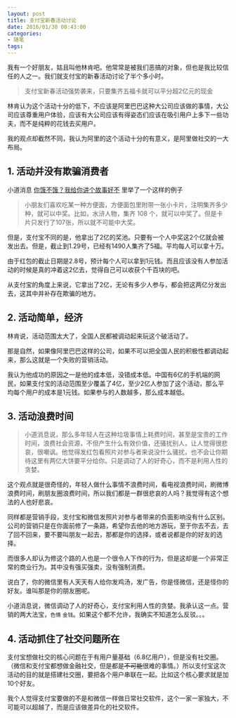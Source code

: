 ```yaml
---
layout: post
title: 支付宝新春活动讨论
date: 2016/01/30 00:43:00
categories:
- 随笔
tags:
---
```


我有一个好朋友，姑且叫他林肯吧。他常常是被我们恶搞的对象，但也是我比较信任的人之一。我们就支付宝的新春活动讨论了半个多小时。

> 支付宝新春活动强势袭来，只要集齐五福卡就可以平分超2亿元的现金

林肯认为这个活动十分的低下，不应该是阿里巴巴这种大公司应该做的事情，大公司应该尊重用户体验，应该有大公司应该有得姿态们应该在吸引用户上多下一些功夫，而不是纯粹的花钱去买用户。

我的观点却截然不同，我认为阿里的这个活动十分的有意义，是阿里做社交的一大布局。

## 1. 活动并没有欺骗消费者

小道消息 [你饿不饿？我给你讲个故事好不](http://mp.weixin.qq.com/s?__biz=MjM5ODIyMTE0MA==&mid=402217950&idx=1&sn=14aa9249db8b3e16717c362756d787b9&3rd=MzA3MDU4NTYzMw==&scene=6#rd) 里举了一个这样的例子

> 小朋友们喜欢吃某一种方便面，方便面包里附带一张小卡片，注明集齐多少种，就可以中奖。比如，水浒人物，集齐 108 个，就可以中奖了。但是卡片只发行了107张，所以就不可能中大奖。

但是，支付宝不同的是，他拿出了2亿的奖池。只要有一个人中奖这2个亿就会被发出去。但是，截止到1.29号，已经有1490人集齐了5福。平均每人可以拿十万。

由于红包的截止日期是2.8号，预计每个人可以拿到1元钱。而且应该没有人参加活动的时候是真的冲着这2亿去，觉得自己可以收获个千百块的吧。

从支付宝的角度上来说，它拿出了2亿，无论有多少人参与，都会把这两亿分发出去，这其中并补存在欺骗的地方。

## 2. 活动简单，经济

林肯说，活动范围太大了，全国人民都被调动起来玩这个破活动了。

那是自然，如果像阿里巴巴这样的公司，如果不可以把全国人民的积极性都调动起来，那么这就是一个失败的营销活动。

我认为他成功的原因之一是他的成本低，没错成本低。中国有6亿的手机端的网民，如果支付宝的活动范围至少覆盖了4亿，至少2亿人参加了这个活动，那么平均每个用户的成本是1元钱。如果参与的人数越多，那么成本越低。

## 3. 活动浪费时间

> 小道消息说，那么多年轻人在这种垃圾事情上耗费时间，甚至是宝贵的工作时间，浪费社会资源，不但产生什么有效价值，还骚扰别人，让人觉得很悲哀，很嘲讽。他觉得发红包看照片对参与者来说没什么骚扰，也不会让你期待这里有两亿大饼要平分给你。只是调动了人的好奇心，而不是利用人性的贪婪。

这个观点就是很奇怪的，年轻人做什么事情不浪费时间，看电视浪费时间，刷微博浪费时间，刷朋友圈浪费时间，所以我们都是一群很悲哀的人吗？我觉得有这个想法的人也好悲哀。

同样都是营销手段，支付宝和微信发照片对参与者带来的负面影响没有什么区别。公司的营销只是在你面前修了一条路，希望你去他的地方游玩，至于你去不去，去了回不回来，要不要叫朋友一起去，那都是你的选择，或者说都是你的好友的选择。

而很多人却认为修这个路的人也是一个很令人下作的行为，但是这却是一个非常正常的商业行为。其中没有强买强卖，没有强制消费。

说白了，你的微信里有人天天有人给你发鸡汤，发广告，你是怪微信，还是怪你的好友。谁叫那是你的朋友圈呢。

小道消息说，微信调动了人的好奇心，支付宝利用人性的贪婪。我承认这一点。营销的两大法宝，`色情` `金钱`。如果这个都不允许，我确实不知道怎么反驳。。。

## 4. 活动抓住了社交问题所在

支付宝想做社交的核心问题在于有用户量基础（6.8亿用户），但是没有社交圈。（微信和支付宝都想做金融社交，但是都是<s>不可能</s>很难的事情。）所以支付宝这次活动的目的就是搭建社交圈，要把各个用户串联在一起。比如这个核心要求就是加10个好友。

我个人觉得支付宝要做的不是和微信一样做日常社交软件，这个一家一家独大，不可能可以超越了，而是应该做差异化的社交软件。
